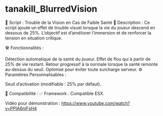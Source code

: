 # tanakill_BlurredVision

📜 Script : Trouble de la Vision en Cas de Faible Santé
🎯 Description :
Ce script ajoute un effet de trouble visuel lorsque la vie du joueur descend en dessous de 25%. L’objectif est d’améliorer l’immersion et de renforcer la tension en situation critique.

🛠 Fonctionnalités :

Détection automatique de la santé du joueur.
Effet de flou qui à partir de 25% de vie restant.
Retour progressif à la normale lorsque la santé remonte au-dessus du seuil.
Optimisé pour éviter toute surcharge serveur.
⚙️ Paramètres Personnalisables :

Seuil d’activation (modifiable : 25% par défaut).

📌 Compatibilité :
✅ Framework : Compatible ESX.

Vidéo pour démonstration : https://www.youtube.com/watch?v=PPIA6njFsH4
